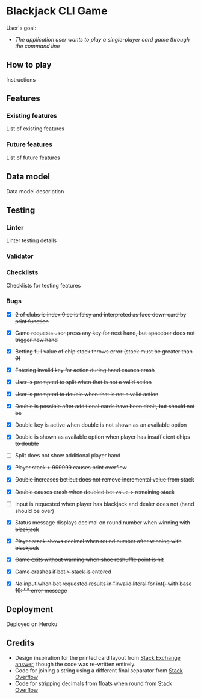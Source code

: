 # Blackjack CLI Game

User's goal:
  - _The application user wants to play a single-player card game through the command line_

## How to play

Instructions

## Features

### Existing features

List of existing features

### Future features

List of future features

## Data model

Data model description

## Testing

### Linter

Linter testing details

### Validator

### Checklists

Checklists for testing features

### Bugs

  - [x] ~~2 of clubs is index 0 so is falsy and interpreted as face down card by print function~~
  - [x] ~~Game requests user press any key for next hand, but spacebar does not trigger new hand~~
  - [x] ~~Betting full value of chip stack throws error (stack must be greater than 0)~~
  - [x] ~~Entering invalid key for action during hand causes crash~~
  - [x] ~~User is prompted to split when that is not a valid action~~
  - [x] ~~User is prompted to double when that is not a valid action~~
  - [x] ~~Double is possible after additional cards have been dealt, but should not be~~
  - [x] ~~Double key is active when double is not shown as an available option~~
  - [x] ~~Double is shown as available option when player has insufficient chips to double~~
  - [ ] Split does not show additional player hand
  - [x] ~~Player stack > 999999 causes print overflow~~
  - [x] ~~Double increases bet but does not remove incremental value from stack~~
  - [x] ~~Double causes crash when doubled bet value > remaining stack~~
  - [ ] Input is requested when player has blackjack and dealer does not (hand should be over)
  - [x] ~~Status message displays decimal on round number when winning with blackjack~~
  - [x] ~~Player stack shows decimal when round number after winning with blackjack~~
  - [x] ~~Game exits without warning when shoe reshuffle point is hit~~
  - [x] ~~Game crashes if bet > stack is entered~~
  - [x] ~~No input when bet requested results in "invalid literal for int() with base 10: ''" error message~~


## Deployment

Deployed on Heroku

## Credits

  - Design inspiration for the printed card layout from [Stack Exchange answer](https://codereview.stackexchange.com/a/82109), though the code was re-written entirely.
  - Code for joining a string using a different final separator from [Stack Overflow](https://stackoverflow.com/a/30084022/726221)
  - Code for stripping decimals from floats when round from [Stack Overflow](https://stackoverflow.com/questions/2440692/formatting-floats-without-trailing-zeros)